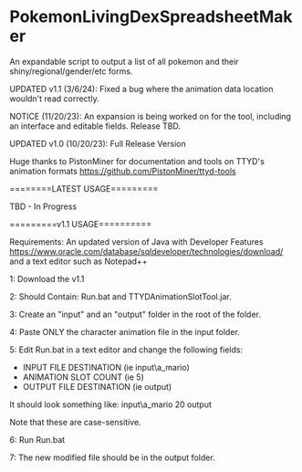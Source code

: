 # PokemonLivingDexSpreadsheetMaker
An expandable script to output a list of all pokemon and their shiny/regional/gender/etc forms.

UPDATED v1.1 (3/6/24): Fixed a bug where the animation data location wouldn't read correctly.

NOTICE (11/20/23): An expansion is being worked on for the tool, including an interface and editable fields. Release TBD.

UPDATED v1.0 (10/20/23): Full Release Version

Huge thanks to PistonMiner for documentation and tools on TTYD's animation formats https://github.com/PistonMiner/ttyd-tools

========LATEST USAGE=========

TBD - In Progress

=========v1.1 USAGE==========

Requirements: An updated version of Java with Developer Features
https://www.oracle.com/database/sqldeveloper/technologies/download/ 
and a text editor such as Notepad++

1: Download the v1.1

2: Should Contain: Run.bat and TTYDAnimationSlotTool.jar.

3: Create an "input" and an "output" folder in the root of the folder.

4: Paste ONLY the character animation file in the input folder.

5: Edit Run.bat in a text editor and change the following fields:
  - INPUT FILE DESTINATION (ie input\\a_mario)
  - ANIMATION SLOT COUNT (ie 5)
  - OUTPUT FILE DESTINATION (ie output)

It should look something like: input\\a_mario 20 output

Note that these are case-sensitive.

6: Run Run.bat

7: The new modified file should be in the output folder.
